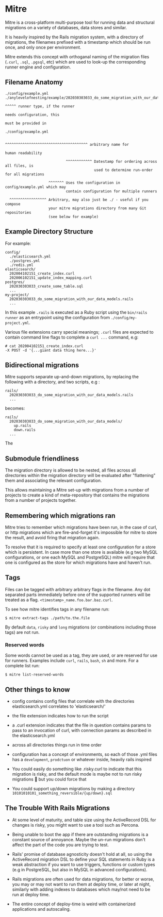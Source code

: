 # Mitre

Mitre is a cross-platform multi-purpose tool for running data and structural migrations on a variety of databases, data stores and similar.

It is heavily inspired by the Rails migration system, with a directory of migrations, the filenames prefixed with a timestamp which should be run once, and only once per environment.

Mitre extends this concept with orthoganal naming of the migration files (`.curl`, `.sql`, `.pgsql`, etc) which are used to look-up the corresponding runner engine and configuration.

## Filename Anatomy

```
./config/example.yml
./anylevelofnesting/example/202030303033_do_some_migration_with_our_data_models.rails
                                                                                ^^^^^ runner type, if the runner
                                                                                      needs configuration, this
                                                                                      must be provided in
                                                                                      ./config/example.yml

                                         ^^^^^^^^^^^^^^^^^^^^^^^^^^^^^^^^^^^^^^ arbitrary name for
                                                                                human readability

                            ^^^^^^^^^^^^ Datestamp for ordering across all files, is
                                         used to determine run-order for all migrations

                    ^^^^^^^ Uses the configuration in config/example.yml which may
                            contain configuration for multiple runners

  ^^^^^^^^^^^^^^^^^ Arbitrary, may also just be ./ - useful if you compose
                    your mitre migrations directory from many Git repositories
                    (see below for example)

```

## Example Directory Structure

For example:

```
config/
  ./elasticsearch.yml
  ./postgres.yml
  ./redis.yml
elasticsearch/
  202004102151_create_index.curl
  202006102151_update_index_mapping.curl
postgres/
  202030303033_create_some_table.sql
  ...
my-project/
  202030303033_do_some_migration_with_our_data_models.rails
  ...
```

In this example `.rails` is executed as a Ruby script using the `bin/rails runner` as an entrypoint using the configuration from `./config/my-project.yml`.

Various file extensions carry special meanings; `.curl` files are expected to contain command line flags to complete a `curl ...` command, e.g:

```
# cat 202004102151_create_index.curl
-X POST -d '{...giant data thing here...}'
```

## Bidirectional migrations

Mitre supports separate up-and-down migrations, by replacing the following with a directory, and two scripts, e.g :

```
rails/
  202030303033_do_some_migration_with_our_data_models.rails
  ...
```

becomes:

```
rails/
  202030303033_do_some_migration_with_our_data_models/
    up.rails
    down.rails
  ...
```

The

## Submodule friendliness

The migration directory is allowed to be nested, all files across all directories within the migration directory will be evaluated after "flattening" them and associating the relevant configuration.

This allows maintaining a Mitre set-up with migrations from a number of projects to create a kind of meta-repository that contains the migrations from a number of projects together.

## Remembering which migrations ran

Mitre tries to remember which migrations have been run, in the case of curl, or http migrations which are fire-and-forget it's impossible for mitre to store the result, and avoid firing that migration again.

To resolve that it is required to specify at least one configuration for a store which is persistent. In case more than one store is available (e.g two MySQL configurations, or one each MySQL and PostgreSQL) mitre will require that one is configured as the store for which migrations have and haven't run.

## Tags

Files can be tagged with arbitrary arbitrary flags in the filename. Any dot separated parts immediately before one of the supported runners will be treated as a flag. `<timestamp>_name.foo.bar.baz.curl`.

To see how mitre identifies tags in any filename run:

    $ mitre extract-tags ./path/to.the.file

By default `data`, `risky` and `long` migrations (or combinations including those tags) are not run.

### Reserved words

Some words cannot be used as a tag, they are used, or are reserved for use for runners. Examples include `curl`, `rails`, `bash`, `sh` and more. For a complete list run:

    $ mitre list-reserved-words

## Other things to know

- config contains config files that correlate with the directories elasticsearch.yml correlates to 'elasticsearch/'

- the file extension indicates how to run the script

- a .curl extension indicates that the file in question contains params to pass to an invocation of curl, with connection params as described in the elasticsearch.yml

- across all directories things run in time order

- configuration has a concept of environments, so each of those .yml files has a `development`, `prodctuon` or whatever inside, heavily rails inspired

- You could easily do something like .risky.curl to indicate that this migration is risky, and the default mode is maybe not to run risky migrations :shrug: but you could force that

- You could support up/down migrations by making a directory `10101010101_something_reversible/{up/down}.sql`

## The Trouble With Rails Migrations

- At some level of maturity, and table size using the ActiveRecord DSL for changes is risky, you might want to use a tool such as Percona.

- Being unable to boot the app if there are outstanding migrations is a constant source of annoyance. Maybe the un-run migrations don't affect the part of the code you are trying to test.

- Rails' promise of database agnosticity doesn't hold at all, so using the ActiveRecord migration DSL to define your SQL statements in Ruby is a weak abstraction if you want to use triggers, functions or custom types (e.g in PostgreSQL, but also in MySQL in advanced configurations).

- Rails migrations are often used for data migrations, for better or worse, you may or may not want to run them at deploy time, or later at night, similarly with adding indexes to databases which may/not need to be run at deploy time.

- The entire concept of deploy-time is weird with containerized applications and autoscaling.

